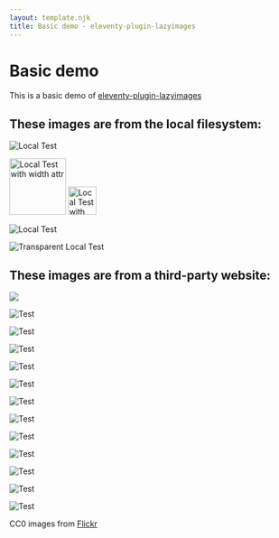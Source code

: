 ```yaml
---
layout: template.njk
title: Basic demo - eleventy-plugin-lazyimages
---
```

# Basic demo

This is a basic demo of
[eleventy-plugin-lazyimages](https://github.com/liamfiddler/eleventy-plugin-lazyimages)

## These images are from the local filesystem:

![Local Test](/img/test-01.png "Local Test")

<img src="/img/test-02.jpg" width="100" alt="Local Test with width attr" class="unstyled">

<img src="/img/test-02.jpg" height="50" alt="Local Test with height attr" class="unstyled">

![Local Test](/img/test-03.jpg "Local Test")

![Transparent Local Test](/img/transparent.png "Transparent Local Test")

## These images are from a third-party website:

<img srcset="https://live.staticflickr.com/3915/14746807980_875aa68823_c.jpg 800w, https://live.staticflickr.com/3915/14746807980_875aa68823_b.jpg 1024w, https://live.staticflickr.com/3915/14746807980_875aa68823_h.jpg 1600w" src="https://live.staticflickr.com/3915/14746807980_875aa68823_c.jpg">

![Test](https://live.staticflickr.com/7807/47291519341_1ceba19252_o.jpg "Test")

![Test](https://live.staticflickr.com/65535/48071415937_e2ac4b7e35_o.jpg "Test")

![Test](https://live.staticflickr.com/686/32013411203_85cb9cc1b1_o.jpg "Test")

![Test](https://live.staticflickr.com/8125/8619142600_e5bddd2892_o.jpg "Test")

![Test](https://live.staticflickr.com/8591/15975792640_109ea4b06f_o.jpg "Test")

![Test](https://live.staticflickr.com/65535/48071419701_9903d29f0b_o.jpg "Test")

![Test](https://live.staticflickr.com/3715/9595703973_4232326b62_o.jpg "Test")

![Test](https://live.staticflickr.com/8826/17099558470_d9711f028f_o.jpg "Test")

![Test](https://live.staticflickr.com/8654/16160691337_6d7269d5f2_o.jpg "Test")

![Test](https://live.staticflickr.com/65535/48072104611_6ff9ff703b_o.jpg "Test")

![Test](https://live.staticflickr.com/2915/14409603372_462fa7275c_o.jpg "Test")

![Test](https://live.staticflickr.com/7905/47521441372_9ec3f22a08_o.jpg "Test")

CC0 images from [Flickr](https://www.flickr.com/search/?license=9)
